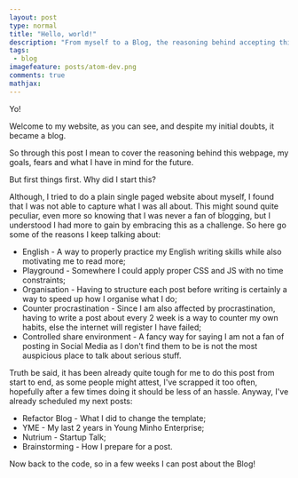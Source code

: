 ```yaml
---
layout: post
type: normal
title: "Hello, world!"
description: "From myself to a Blog, the reasoning behind accepting this webpage, my goals, fears and what I have in mind for the future"
tags:
 - blog
imagefeature: posts/atom-dev.png
comments: true
mathjax:
---
```


Yo!

Welcome to my website, as you can see, and despite my initial doubts, it became a blog.

So through this post I mean to cover the reasoning behind this webpage, my goals, fears and what I have in mind for the future.

But first things first. Why did I start this?

Although, I tried to do a plain single paged website about myself, I found that I was not able to capture what I was all about. This might sound quite peculiar, even more so knowing that I was never a fan of blogging, but I understood I had more to gain by embracing this as a challenge. So here go some of the reasons I keep talking about:

+ English - A way to properly practice my English writing skills while also motivating me to read more;
+ Playground - Somewhere I could apply proper CSS and JS with no time constraints;
+ Organisation - Having to structure each post before writing is certainly a way to speed up how I organise what I do;
+ Counter procrastination - Since I am also affected by procrastination, having to write a post about every 2 week is a way to counter my own habits, else the internet will register I have failed;
+ Controlled share environment - A fancy way for saying I am not a fan of posting in Social Media as I don't find them to be is not the most auspicious place to talk about serious stuff.

Truth be said, it has been already quite tough for me to do this post from start to end, as some people might attest, I've scrapped it too often, hopefully after a few times doing it should be less of an hassle. Anyway, I've already scheduled my next posts:

+ Refactor Blog - What I did to change the template;
+ YME - My last 2 years in Young Minho Enterprise;
+ Nutrium - Startup Talk;
+ Brainstorming - How I prepare for a post.

Now back to the code, so in a few weeks I can post about the Blog!
